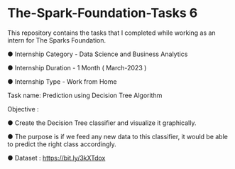 # The-Spark-Foundation-Tasks 6
This repository contains the tasks that I completed while working as an intern for The Sparks Foundation.

● Internship Category - Data Science and Business Analytics

● Internship Duration - 1 Month ( March-2023 )

● Internship Type - Work from Home

Task name: Prediction using Decision Tree Algorithm

Objective : 

● Create the Decision Tree classifier and visualize it graphically.

● The purpose is if we feed any new data to this classifier, it would be able to
predict the right class accordingly.


● Dataset : https://bit.ly/3kXTdox
